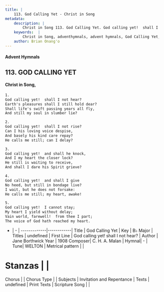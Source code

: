 ```yaml
---
title: |
    113. God Calling Yet - Christ in Song
metadata:
    description: |
        Christ in Song 113. God Calling Yet. God calling yet!  shall I not hear? Earth's pleasures shall I still hold dear? Shall life's swift passing years all fly, And still my soul in slumber lie?
    keywords:  |
        Christ in Song, adventhymnals, advent hymnals, God Calling Yet, God calling yet!  shall I not hear?. 
    author: Brian Onang'o
---
```


#### Advent Hymnals
## 113. GOD CALLING YET
####  Christ in Song,

```txt
1.
God calling yet!  shall I not hear?
Earth's pleasures shall I still hold dear?
Shall life's swift passing years all fly,
And still my soul in slumber lie?

2.
God calling yet!  shall I not rise?
Can I his loving voice despise,
And basely his kind care repay?
He calls me still; can I delay?

3.
God calling yet!  and shall he knock,
And I my heart the closer lock?
He still is waiting to receive,
And shall I dare his Spirit grieve?

4.
God calling yet!  and shall I give
No heed, but still in bondage live?
I wait, but he does not forsake:
He calls me still; my heart, awake!

5.
God calling yet!  I cannot stay;
My heart I yield without delay;
Vain world, farewell!  from thee I part;
The voice of God hath reached my heart.

```

- |   -  |
-------------|------------|
Title | God Calling Yet |
Key | B♭ Major |
Titles | undefined |
First Line | God calling yet!  shall I not hear? |
Author | Jane Borthwick
Year | 1908
Composer| C. H. A. Malan |
Hymnal|  - |
Tune| WELTON |
Metrical pattern | |
# Stanzas |  |
Chorus |  |
Chorus Type |  |
Subjects | Invitation and Repentance |
Texts | undefined |
Print Texts | 
Scripture Song |  |
    
